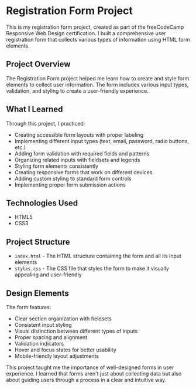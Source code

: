 # Registration Form Project

This is my registration form project, created as part of the freeCodeCamp Responsive Web Design certification. I built a comprehensive user registration form that collects various types of information using HTML form elements.

## Project Overview

The Registration Form project helped me learn how to create and style form elements to collect user information. The form includes various input types, validation, and styling to create a user-friendly experience.

## What I Learned

Through this project, I practiced:
- Creating accessible form layouts with proper labeling
- Implementing different input types (text, email, password, radio buttons, etc.)
- Adding form validation with required fields and patterns
- Organizing related inputs with fieldsets and legends
- Styling form elements consistently
- Creating responsive forms that work on different devices
- Adding custom styling to standard form controls
- Implementing proper form submission actions

## Technologies Used

- HTML5
- CSS3

## Project Structure

- `index.html` - The HTML structure containing the form and all its input elements
- `styles.css` - The CSS file that styles the form to make it visually appealing and user-friendly

## Design Elements

The form features:
- Clear section organization with fieldsets
- Consistent input styling
- Visual distinction between different types of inputs
- Proper spacing and alignment
- Validation indicators
- Hover and focus states for better usability
- Mobile-friendly layout adjustments

This project taught me the importance of well-designed forms in user experience. I learned that forms aren't just about collecting data but also about guiding users through a process in a clear and intuitive way. 
